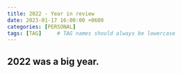 ```yaml
---
title: 2022 - Year in review
date: 2023-01-17 16:00:00 +0600
categories: [PERSONAL]
tags: [TAG]     # TAG names should always be lowercase
---
```


## 2022 was a big year. 